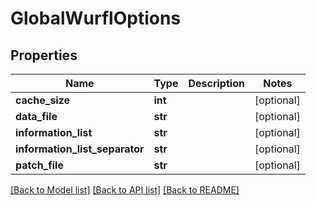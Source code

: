 # GlobalWurflOptions

## Properties
Name | Type | Description | Notes
------------ | ------------- | ------------- | -------------
**cache_size** | **int** |  | [optional] 
**data_file** | **str** |  | [optional] 
**information_list** | **str** |  | [optional] 
**information_list_separator** | **str** |  | [optional] 
**patch_file** | **str** |  | [optional] 

[[Back to Model list]](../README.md#documentation-for-models) [[Back to API list]](../README.md#documentation-for-api-endpoints) [[Back to README]](../README.md)

